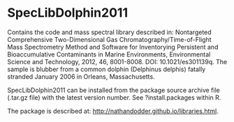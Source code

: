 # SpecLibDolphin2011

Contains the code and mass spectral library described in: Nontargeted Comprehensive Two-Dimensional Gas Chromatography/Time-of-Flight Mass Spectrometry Method and Software for Inventorying Persistent and Bioaccumulative Contaminants in Marine Environments, Environmental Science and Technology, 2012, 46, 8001-8008. DOI: 10.1021/es301139q. The sample is blubber from a common dolphin (Delphinus delphis) fatally stranded January 2006 in Orleans, Massachusetts.

SpecLibDolphin2011 can be installed from the package source archive file (.tar.gz file) with the latest version number. See ?install.packages within R.

The package is described at: http://nathandodder.github.io/libraries.html.
